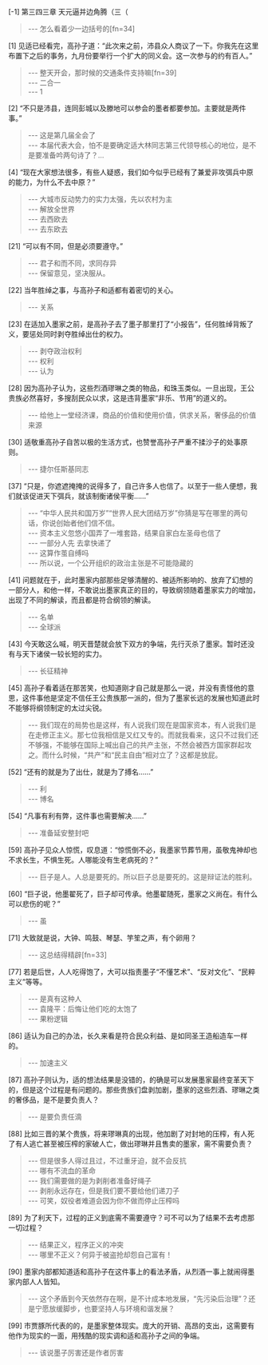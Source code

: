 
[-1] 第三四三章 天元逼并边角腾（三（
>--- 怎么看着少一边括号的[fn=34]<br>

[1] 见适已经看完，高孙子道：“此次来之前，沛县众人商议了一下。你我先在这里布置下之后的事务，九月份要举行一个扩大的同义会。这一次参与的约有百人。”
>--- 整天开会，那时候的交通条件支持嘛[fn=39]<br>
>--- 二合一<br>
>--- 1<br>

[2] “不只是沛县，连同彭城以及滕地可以参会的墨者都要参加。主要就是两件事。”
>--- 这是第几届全会了<br>
>--- 本届代表大会，怕不是要确定适大林同志第三代领导核心的地位，是不是要准备吟两句诗了？…<br>

[4] “现在大家想法很多，有些人疑惑，我们如今似乎已经有了兼爱非攻弭兵中原的能力，为什么不去中原？”
>--- 大城市反动势力的实力太强，先以农村为主<br>
>--- 解放全世界<br>
>--- 去西欧去<br>
>--- 去东欧去<br>

[21] “可以有不同，但是必须要遵守。”
>--- 君子和而不同，求同存异<br>
>--- 保留意见，坚决服从。<br>

[22] 当年胜绰之事，与高孙子和适都有着密切的关心。
>--- 关系<br>

[23] 在适加入墨家之前，是高孙子去了墨子那里打了“小报告”，任何胜绰背叛了义，要惩处同时剥夺胜绰出仕的权力。
>--- 剥夺政治权利<br>
>--- 权利<br>
>--- 认为<br>

[28] 因为高孙子认为，这些烈酒璆琳之类的物品，和珠玉类似。一旦出现，王公贵族必然喜好，多搜刮民众以求，这是违背墨家“非乐、节用”的道义的。
>--- 给他上一堂经济课，商品的价值和使用价值，供求关系，奢侈品的价值来源<br>

[30] 适敬重高孙子自苦以极的生活方式，也赞誉高孙子严重不揉沙子的处事原则。
>--- 捷尔任斯基同志<br>

[37] “只是，你遮遮掩掩的说得多了，自己许多人也信了。以至于一些人便想，我们就该促进天下弭兵，就该制衡诸侯平衡……”
>--- “中华人民共和国万岁”“世界人民大团结万岁”你猜是写在哪里的两句话，你说创始者他们信不信。<br>
>--- 资本主义忽悠小国弄了一堆套路，结果自家白左圣母也信了<br>
>--- 一部分人先
去拿快递了<br>
>--- 这算作茧自缚吗<br>
>--- 所以说，一个公开组织的政治主张是不可能隐藏的<br>

[41] 问题就在于，此时墨家内部那些足够清醒的、被适所影响的、放弃了幻想的一部分人，和他一样，不敢说出墨家真正的目的，导致纲领随着墨家实力的增加，出现了不同的解读，而且都是符合纲领的解读。
>--- 名单<br>
>--- 全球派<br>

[43] 今天敢这么喊，明天晋楚就会放下双方的争端，先行灭杀了墨家。暂时还没有与天下诸侯一较长短的实力。
>--- 长征精神<br>

[45] 高孙子看着适在那苦笑，也知道刚才自己就是那么一说，并没有责怪他的意思，这件事他是坚定不信任王公贵族那一派的，但为了墨家长远的发展也知道此时不能够将纲领制定的太过尖锐。
>--- 我们现在的局势也是这样，有人说我们现在是国家资本，有人说我们是在走修正主义。那七位我相信是又红又专的。而就我看来，这只不过我们还不够强，不能够在国际上喊出自己的共产主张，不然会被西方国家群起攻之。而什么时候，“共产”和“民主自由”相对立了？这都是放屁。<br>

[52] “还有的就是为了出仕，就是为了搏名……”
>--- 利<br>
>--- 博名<br>

[54] “凡事有利有弊，这件事也需要解决……”
>--- 准备延安整封吧<br>

[59] 高孙子见众人惊慌，叹息道：“惊慌倒不必，我墨家节葬节用，虽敬鬼神却也不求长生，不惧生死。人哪能没有生老病死的？”
>--- 巨子是人。人总是要死的。所以巨子总是要死的。这是辩证法的胜利。<br>

[60] “巨子说，他墨翟死了，巨子却可传承。他墨翟随死，墨家之义尚在。有什么可以悲伤的呢？”
>--- 虽<br>

[71] 大致就是说，大钟、鸣鼓、琴瑟、竽笙之声，有个卵用？
>--- 这总结得精辟[fn=33]<br>

[77] 若是后世，人人吃得饱了，大可以指责墨子“不懂艺术”、“反对文化”、“民粹主义”等等。
>--- 是真有这种人<br>
>--- 袁隆平：后悔让他们吃的太饱了<br>
>--- 果粉逻辑<br>

[86] 适认为自己的办法，长久来看是符合民众利益、是如同圣王造船造车一样的。
>--- 加速主义<br>

[87] 高孙子则认为，适的想法结果是没错的，的确是可以发展墨家最终变革天下的，但是这个过程是有问题的。那些贵族们盘剥加剧，墨家的这些烈酒、璆琳之类的奢侈品，是不是要负责人？
>--- 是要负责任滴<br>

[88] 比如三晋的某个贵族，将来璆琳真的出现，他加剧了对封地的压榨，有人死了有人逃亡甚至被压榨的家破人亡，做出璆琳并且售卖的墨家，需不需要负责？
>--- 但是很多人得过且过，不过重牙迫，就不会反抗<br>
>--- 哪有不流血的革命<br>
>--- 我们需要做的是为剥削者准备好绳子<br>
>--- 剥削永远存在，但是我们要不要给他们递刀子<br>
>--- 可笑，奴役者难道会因为你不做而停止压榨吗<br>

[89] 为了利天下，过程的正义到底需不需要遵守？可不可以为了结果不去考虑那一切过程？
>--- 结果正义，程序正义的冲突<br>
>--- 哪里不正义？何异于被盗抢却怨自己富有！<br>

[90] 墨家内部都知道适和高孙子在这件事上的看法矛盾，从烈酒一事上就闹得墨家内部人人皆知。
>--- 这个矛盾到今天依然存在啊，是不计成本地发展，“先污染后治理”？还是宁愿放缓脚步，也要坚持人与环境和谐发展？<br>

[99] 市贾豚所代表的的，是墨家整体现实。庞大的开销、高昂的支出，这需要有他作为现实的一面，用残酷的现实调和适和高孙子之间的争端。
>--- 该说墨子厉害还是作者厉害<br>
